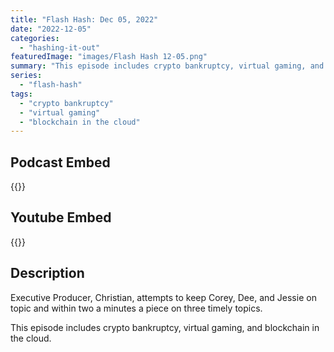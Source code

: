 ```yaml
---
title: "Flash Hash: Dec 05, 2022"
date: "2022-12-05"
categories: 
  - "hashing-it-out"
featuredImage: "images/Flash Hash 12-05.png"
summary: "This episode includes crypto bankruptcy, virtual gaming, and blockchain in the cloud."
series:
  - "flash-hash"
tags: 
  - "crypto bankruptcy"
  - "virtual gaming"
  - "blockchain in the cloud"
---
```



## Podcast Embed
{{<podcast-embed url="https://embed.sounder.fm/play/494774">}}

## Youtube Embed
{{<youtube kMoycmr9r_Y>}}

## Description
Executive Producer, Christian, attempts to keep Corey, Dee, and Jessie on topic and within two a minutes a piece on three timely topics.

This episode includes crypto bankruptcy, virtual gaming, and blockchain in the cloud.